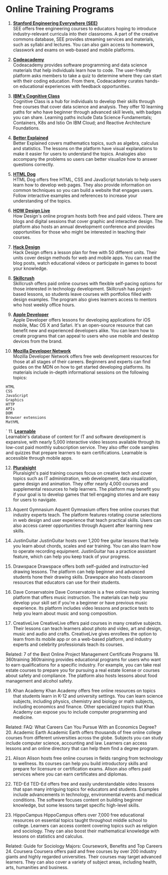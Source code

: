 # Online Training Programs


1.  **[Stanford Engineering Everywhere (SEE)](https://see.stanford.edu/)**
<br>SEE offers free engineering courses to educators hoping to introduce industry-relevant curricula into their classrooms. A part of the creative commons database, SEE provides streaming services and materials, such as syllabi and lectures. You can also gain access to homework, classwork and exams on web-based and mobile platforms.


2. **[Codeacademy](https://www.codecademy.com/)**
<br>Codeacademy provides software programming and data science materials that help individuals learn how to code. The user-friendly platform asks members to take a quiz to determine where they can start with their coding education. From there, Codeacademy curates hands-on educational experiences with feedback opportunities.

3. **[IBM's Cognitive Class](https://cognitiveclass.ai/)**
<br>Cognitive Class is a hub for individuals to develop their skills through free courses that cover data science and analysis. They offer 10 learning paths for who have beginner through advanced skill levels, with badges you can share. Learning paths include Data Science Fundamentals; Containers, K8s and Istio On IBM Cloud; and Reactive Architecture Foundations.

4. **[Better Explained](https://betterexplained.com/)**
<br>Better Explained covers mathematics topics, such as algebra, calculus and statistics. The lessons on the platform have visual explanations to make it easier for users to understand the topics. Analogies also accompany the problems so users can better visualize how to answer questions correctly.

5. **[HTML Dog](https://htmldog.com/)**
<br>HTML Dog offers free HTML, CSS and JavaScript tutorials to help users learn how to develop web pages. They also provide information on common techniques so you can build a website that engages users. Follow interactive examples and references to increase your understanding of the topics.

6. **[HOW Design Live](https://howdesignlive.com/)**
<br>How Design's online program hosts both free and paid videos. There are blogs and digital sessions that cover graphic and interactive design. The platform also hosts an annual development conference and provides opportunities for those who might be interested in teaching their courses.


7. **[Hack Design](https://hackdesign.org/)**
<br>Hack Design offers a lesson plan for free with 50 different units. Their units cover design methods for web and mobile apps. You can read the blog posts, watch educational videos or participate in games to boost your knowledge.


8. **[Skillcrush](https://skillcrush.com/)**
<br>Skillcrush offers paid online courses with flexible self-pacing options for those interested in technology development. Skillcrush has project-based lessons, so students leave courses with portfolios filled with design examples. The program also gives learners access to mentors who host weekly office hours.


9. **[Apple Developer](https://developer.apple.com/)**
<br>Apple Developer offers lessons for developing applications for iOS mobile, Mac OS X and Safari. It's an open-source resource that can benefit new and experienced developers alike. You can learn how to create programs that can appeal to users who use mobile and desktop devices from the brand. 

10. **[Mozilla Developer Network](https://developer.mozilla.org/en-US/)**
<br>Mozilla Developer Network offers free web development resources for those at all stages of their careers. Beginners and experts can find guides on the MDN on how to get started developing platforms. Its materials include in-depth informational sessions on the following topics:
```
HTML
CSS
JavaScript
Graphics
HTTP
APIs
DOM
Browser extensions
MathML
```
`
11. **[Learnable](https://www.learnable.education/)**
<br>Learnable's database of content for IT and software development is expansive, with nearly 5,000 interactive video lessons available through its low-cost paid monthly subscription service. They also offer code samples and quizzes that prepare learners to earn certifications. Learnable is accessible through mobile apps.


12. **[Pluralsight](https://www.pluralsight.com/)**
<br>Pluralsight's paid training courses focus on creative tech and cover topics such as IT administration, web development, data visualization, game design and animation. They offer nearly 4,000 courses and supplemental resources to help learners. The platform may benefit you if your goal is to develop games that tell engaging stories and are easy for users to navigate.

13. Aquent Gymnasium
Aquent Gymnasium offers free online courses that industry experts teach. The platform features rotating course selections in web design and user experience that teach practical skills. Users can also access career opportunities through Aquent after learning new skills.


14. JustinGuitar
JustinGuitar hosts over 1,200 free guitar lessons that help you learn about chords, scales and ear training. You can also learn how to operate recording equipment. JustinGuitar has a practice assistant feature, which can help you keep track of your progress. 


15. Drawspace
Drawspace offers both self-guided and instructor-led drawing lessons. The platform can help beginner and advanced students hone their drawing skills. Drawspace also hosts classroom resources that educators can use for their students.


16. Dave Conservatoire
Dave Conservatoire is a free online music learning platform that offers music instruction. The materials can help you develop your skill set if you're a beginner or have previous music experience. Its platform includes video lessons and practice tests to help you learn about music and song composition.


17. CreativeLive
CreativeLive offers paid courses in many creative subjects. Their lessons can teach learners about photo and video, art and design, music and audio and crafts. CreativeLive gives enrollees the option to learn from its mobile app or on a web-based platform, and industry experts and celebrity professionals teach its courses.

Related: 7 of the Best Online Project Management Certificate Programs
18. 360training
360training provides educational programs for users who want to earn qualifications for a specific industry. For example, you can take real estate courses to prepare you for pursuing a real estate license or courses about safety and compliance. The platform also hosts lessons about food management and alcohol safety.


19. Khan Academy
Khan Academy offers free online resources on topics that students learn in K-12 and university settings. You can learn science subjects, including physics, chemistry and biology or math subjects, including economics and finance. Other specialized topics that Khan Academy can expose you to include computer programming and medicine.

Related: FAQ: What Careers Can You Pursue With an Economics Degree?
20. Academic Earth
Academic Earth offers thousands of free online college courses from different universities across the globe. Subjects you can study include computer science, accounting and law. Learners can access lessons and an online directory that can help them find a degree program.


21. Alison
Alison hosts free online courses in fields ranging from technology to wellness. Its courses can help you build introductory skills and prepare for licensure or certification exams. Alison also offers paid services where you can earn certificates and diplomas.


22. TED-Ed
TED-Ed offers free and easily understandable video lessons that span many intriguing topics for educators and students. Examples include advancements in technology, environmental events and medical conditions. The software focuses content on building beginner knowledge, but some lessons target specific high-level skills.


23. HippoCampus
HippoCampus offers over 7,000 free educational resources on essential topics taught throughout middle school to college. Learners can access content covering topics such as religion and sociology. They can also boost their mathematical knowledge with lessons on statistics and calculus.

Related: Guide for Sociology Majors: Coursework, Benefits and Top Careers
24. Coursera
Coursera offers paid and free courses by over 200 industry giants and highly regarded universities. Their courses may target advanced learners. They can also cover a variety of subject areas, including health, arts, humanities and business.

